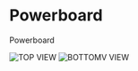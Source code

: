 # Powerboard
Powerboard

![TOP VIEW](https://raw.githubusercontent.com/sensaorganization/Powerboard/master/Images/top_view.png)
![BOTTOMV VIEW](https://raw.githubusercontent.com/sensaorganization/Powerboard/master/Images/bottom_view.png)
